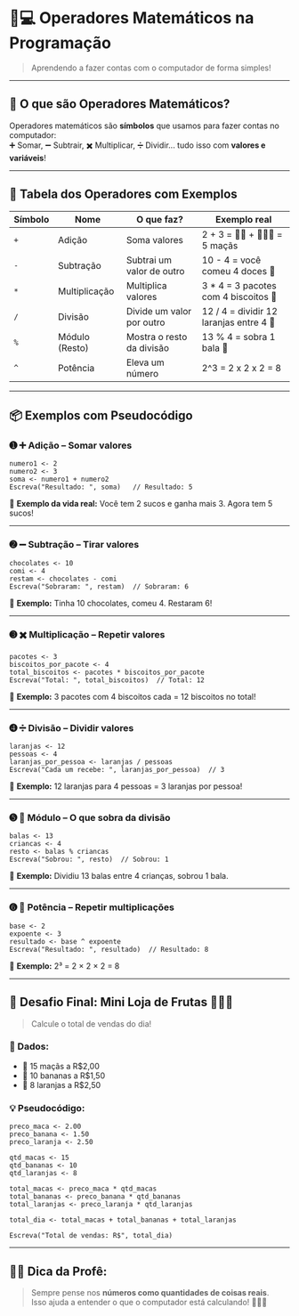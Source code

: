 # 📐💻 **Operadores Matemáticos na Programação**
> Aprendendo a fazer contas com o computador de forma simples!

---

## 🧠 **O que são Operadores Matemáticos?**

Operadores matemáticos são **símbolos** que usamos para fazer contas no computador:  
➕ Somar, ➖ Subtrair, ✖️ Multiplicar, ➗ Dividir... tudo isso com **valores e variáveis**!

---

## 🧮 **Tabela dos Operadores com Exemplos**

| Símbolo | Nome            | O que faz?                     | Exemplo real                          |
|---------|------------------|-------------------------------|----------------------------------------|
| `+`     | Adição           | Soma valores                  | 2 + 3 = 🍎🍎 + 🍎🍎🍎 = 5 maçãs      |
| `-`     | Subtração        | Subtrai um valor de outro     | 10 - 4 = você comeu 4 doces 🍬         |
| `*`     | Multiplicação    | Multiplica valores            | 3 * 4 = 3 pacotes com 4 biscoitos 🍪    |
| `/`     | Divisão          | Divide um valor por outro     | 12 / 4 = dividir 12 laranjas entre 4 🍊 |
| `%`     | Módulo (Resto)   | Mostra o resto da divisão     | 13 % 4 = sobra 1 bala 🍬                |
| `^`     | Potência         | Eleva um número               | 2^3 = 2 x 2 x 2 = 8                    |

---

## 📦 **Exemplos com Pseudocódigo**

### ➊ ➕ **Adição – Somar valores**
```plaintext
numero1 <- 2
numero2 <- 3
soma <- numero1 + numero2
Escreva("Resultado: ", soma)   // Resultado: 5
```
🧃 **Exemplo da vida real:** Você tem 2 sucos e ganha mais 3. Agora tem 5 sucos!

---

### ➋ ➖ **Subtração – Tirar valores**
```plaintext
chocolates <- 10
comi <- 4
restam <- chocolates - comi
Escreva("Sobraram: ", restam)  // Sobraram: 6
```
🍫 **Exemplo:** Tinha 10 chocolates, comeu 4. Restaram 6!

---

### ➌ ✖️ **Multiplicação – Repetir valores**
```plaintext
pacotes <- 3
biscoitos_por_pacote <- 4
total_biscoitos <- pacotes * biscoitos_por_pacote
Escreva("Total: ", total_biscoitos)  // Total: 12
```
🍪 **Exemplo:** 3 pacotes com 4 biscoitos cada = 12 biscoitos no total!

---

### ➍ ➗ **Divisão – Dividir valores**
```plaintext
laranjas <- 12
pessoas <- 4
laranjas_por_pessoa <- laranjas / pessoas
Escreva("Cada um recebe: ", laranjas_por_pessoa)  // 3
```
🍊 **Exemplo:** 12 laranjas para 4 pessoas = 3 laranjas por pessoa!

---

### ➎ 🔄 **Módulo – O que sobra da divisão**
```plaintext
balas <- 13
criancas <- 4
resto <- balas % criancas
Escreva("Sobrou: ", resto)  // Sobrou: 1
```
🍬 **Exemplo:** Dividiu 13 balas entre 4 crianças, sobrou 1 bala.

---

### ➏ 🔺 **Potência – Repetir multiplicações**
```plaintext
base <- 2
expoente <- 3
resultado <- base ^ expoente
Escreva("Resultado: ", resultado)  // Resultado: 8
```
🌟 **Exemplo:** 2³ = 2 × 2 × 2 = 8

---

## 🎒 Desafio Final: Mini Loja de Frutas 🍓🍌🍊

> Calcule o total de vendas do dia!

### 🧾 Dados:
- 🥭 15 maçãs a R$2,00  
- 🍌 10 bananas a R$1,50  
- 🍊 8 laranjas a R$2,50

### 💡 Pseudocódigo:
```plaintext
preco_maca <- 2.00
preco_banana <- 1.50
preco_laranja <- 2.50

qtd_macas <- 15
qtd_bananas <- 10
qtd_laranjas <- 8

total_macas <- preco_maca * qtd_macas
total_bananas <- preco_banana * qtd_bananas
total_laranjas <- preco_laranja * qtd_laranjas

total_dia <- total_macas + total_bananas + total_laranjas

Escreva("Total de vendas: R$", total_dia)
```

---

## 👩‍🏫 Dica da Profê:

> Sempre pense nos **números como quantidades de coisas reais**.  
> Isso ajuda a entender o que o computador está calculando! 🧃🍫🍌